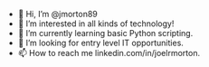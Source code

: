- 👋 Hi, I’m @jmorton89
- 👀 I’m interested in all kinds of technology!
- 🌱 I’m currently learning basic Python scripting.
- 💞️ I’m looking for entry level IT opportunities.
- 📫 How to reach me linkedin.com/in/joelrmorton.

<!---
jmorton89/jmorton89 is a ✨ special ✨ repository because its `README.md` (this file) appears on your GitHub profile.
You can click the Preview link to take a look at your changes.
--->
